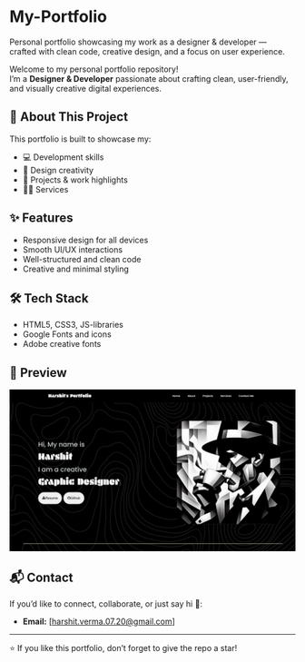 # My-Portfolio
Personal portfolio showcasing my work as a designer &amp; developer — crafted with clean code, creative design, and a focus on user experience.

Welcome to my personal portfolio repository!  
I’m a **Designer & Developer** passionate about crafting clean, user-friendly, and visually creative digital experiences.  

## 🚀 About This Project  
This portfolio is built to showcase my:  
- 💻 Development skills  
- 🎨 Design creativity  
- 📂 Projects & work highlights  
- 🧑‍💼 Services  

## ✨ Features  
- Responsive design for all devices  
- Smooth UI/UX interactions  
- Well-structured and clean code  
- Creative and minimal styling  

## 🛠️ Tech Stack  
- HTML5, CSS3, JS-libraries 
- Google Fonts and icons
- Adobe creative fonts

## 📸 Preview  
![Portfolio Screenshot](webscreenshot.png)  

## 📬 Contact  
If you’d like to connect, collaborate, or just say hi 👋:  
- **Email:** [harshit.verma.07.20@gmail.com]  

---

⭐ If you like this portfolio, don’t forget to give the repo a star!
